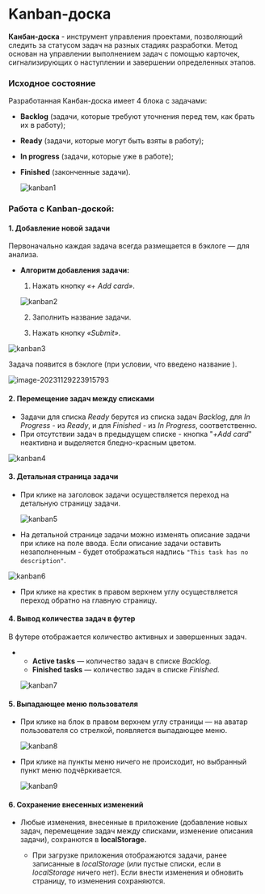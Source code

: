 # Kanban-доска

**Канбан-доска** - инструмент управления проектами, позволяющий следить за статусом задач на разных стадиях разработки. Метод основан на управлении выполнением задач с помощью карточек, сигнализирующих о наступлении и завершении определенных этапов.



### Исходное состояние

Разработанная Канбан-доска имеет 4 блока с задачами:

- **Backlog** (задачи, которые требуют уточнения перед тем, как брать их в работу);

- **Ready** (задачи, которые могут быть взяты в работу);

- **In progress** (задачи, которые уже в работе);

- **Finished** (законченные задачи).

  ![kanban1](E:\_git\SF\P5_React\M20_KanbanBoard\readme\kanban1.jpg)

  

### Работа с Kanban-доской:

#### 1. Добавление новой задачи

Первоначально каждая задача всегда размещается в бэклоге — для анализа. 

- **Алгоритм добавления задачи:** 

  1) Нажать кнопку *«+ Add card»*.
  
  ![kanban2](E:\_git\SF\P5_React\M20_KanbanBoard\readme\kanban2.jpg)
  
  2) Заполнить название задачи.
  
  3) Нажать кнопку *«Submit»*.

![kanban3](E:\_git\SF\P5_React\M20_KanbanBoard\readme\kanban3.jpg)

Задача появится в бэклоге (при условии, что введено название ).

![image-20231129223915793](C:\Users\deadl\AppData\Roaming\Typora\typora-user-images\image-20231129223915793.png)



#### 2. Перемещение задач между списками

- Задачи для списка *Ready* берутся из списка задач *Backlog*, для *In Progress* - из *Ready*, и для *Finished* - из *In Progress*, соответственно.
- При отсутствии задач в предыдущем списке - кнопка "*+Add card*" неактивна и выделяется бледно-красным цветом.

![kanban4](E:\_git\SF\P5_React\M20_KanbanBoard\readme\kanban4.jpg)

#### 3. Детальная страница задачи

- При клике на заголовок задачи осуществляется переход на детальную страницу задачи.

  ![kanban5](E:\_git\SF\P5_React\M20_KanbanBoard\readme\kanban5.jpg)

- На детальной странице задачи можно изменять описание задачи при клике на поле ввода. Если описание задачи оставить незаполненным - будет отображаться надпись `"This task has no description"`.

![kanban6](E:\_git\SF\P5_React\M20_KanbanBoard\readme\kanban6.jpg)

 - При клике на крестик в правом верхнем углу осуществляется переход обратно на главную страницу.

   

#### 4. Вывод количества задач в футер

В футере отображается количество активных и завершенных задач.

- - **Active tasks** — количество задач в списке *Backlog.*
  - **Finished tasks** — количество задач в списке *Finished.*
  
  ![kanban7](E:\_git\SF\P5_React\M20_KanbanBoard\readme\kanban7.jpg)
  
  

#### 5. Выпадающее меню пользователя

- При клике на блок в правом верхнем углу страницы — на аватар пользователя со стрелкой, появляется выпадающее меню.

  ![kanban8](E:\_git\SF\P5_React\M20_KanbanBoard\readme\kanban8.jpg)

- При клике на пункты меню ничего не происходит, но выбранный пункт меню подчёркивается.

  ![kanban9](E:\_git\SF\P5_React\M20_KanbanBoard\readme\kanban9.jpg)

#### 6. Сохранение внесенных изменений

- Любые изменения, внесенные в приложение (добавление новых задач, перемещение задач между списками, изменение описания задачи), сохранются в **localStorage.**

	- При загрузке приложения отображаются задачи, ранее записанные в *localStorage* (или пустые списки, если в *localStorage* ничего нет). Если внести изменения и обновить страницу, то изменения сохраняются.